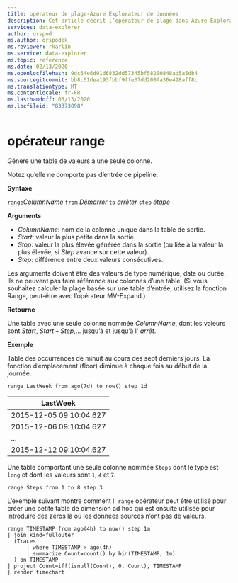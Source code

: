 ```yaml
---
title: opérateur de plage-Azure Explorateur de données
description: Cet article décrit l’opérateur de plage dans Azure Explorateur de données.
services: data-explorer
author: orspod
ms.author: orspodek
ms.reviewer: rkarlin
ms.service: data-explorer
ms.topic: reference
ms.date: 02/13/2020
ms.openlocfilehash: 9dc64e6d91d6832dd57345bf58200848ad5a5db4
ms.sourcegitcommit: bb8c61dea193fbbf9ffe37dd200fa36e428aff8c
ms.translationtype: MT
ms.contentlocale: fr-FR
ms.lasthandoff: 05/13/2020
ms.locfileid: "83373098"
---
```

# <a name="range-operator"></a>opérateur range

Génère une table de valeurs à une seule colonne.

Notez qu’elle ne comporte pas d’entrée de pipeline. 

**Syntaxe**

`range`*ColumnName* `from` *Démarrer* `to` *arrêter* `step` *étape*

**Arguments**

* *ColumnName*: nom de la colonne unique dans la table de sortie.
* *Start*: valeur la plus petite dans la sortie.
* *Stop*: valeur la plus élevée générée dans la sortie (ou liée à la valeur la plus élevée, si *Step* avance sur cette valeur).
* *Step*: différence entre deux valeurs consécutives. 

Les arguments doivent être des valeurs de type numérique, date ou durée. Ils ne peuvent pas faire référence aux colonnes d’une table. (Si vous souhaitez calculer la plage basée sur une table d’entrée, utilisez la fonction Range, peut-être avec l’opérateur MV-Expand.) 

**Retourne**

Une table avec une seule colonne nommée *ColumnName*, dont les valeurs sont *Start*, *Start* `+` *Step*,... jusqu’à et jusqu’à l' *arrêt*.

**Exemple**  

Table des occurrences de minuit au cours des sept derniers jours. La fonction d’emplacement (floor) diminue à chaque fois au début de la journée.

<!-- csl: https://help.kusto.windows.net/Samples -->
```kusto
range LastWeek from ago(7d) to now() step 1d
```

|LastWeek|
|---|
|2015-12-05 09:10:04.627|
|2015-12-06 09:10:04.627|
|...|
|2015-12-12 09:10:04.627|


Une table comportant une seule colonne nommée `Steps` dont le type est `long` et dont les valeurs sont `1`, `4` et `7`.

<!-- csl: https://help.kusto.windows.net/Samples -->
```kusto
range Steps from 1 to 8 step 3
```

L’exemple suivant montre comment l' `range` opérateur peut être utilisé pour créer une petite table de dimension ad hoc qui est ensuite utilisée pour introduire des zéros là où les données sources n’ont pas de valeurs.

```kusto
range TIMESTAMP from ago(4h) to now() step 1m
| join kind=fullouter
  (Traces
      | where TIMESTAMP > ago(4h)
      | summarize Count=count() by bin(TIMESTAMP, 1m)
  ) on TIMESTAMP
| project Count=iff(isnull(Count), 0, Count), TIMESTAMP
| render timechart  
```
